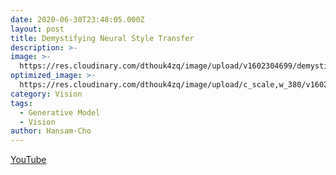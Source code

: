 ```yaml
---
date: 2020-06-30T23:48:05.000Z
layout: post
title: Demystifying Neural Style Transfer
description: >-
image: >-
  https://res.cloudinary.com/dthouk4zq/image/upload/v1602304699/demystifying_nfwa1u.png
optimized_image: >-
  https://res.cloudinary.com/dthouk4zq/image/upload/c_scale,w_380/v1602304699/demystifying_nfwa1u.png
category: Vision
tags:
  - Generative Model
  - Vision
author: Hansam-Cho
---
```

[YouTube](https://youtu.be/QSUtoEb1Vtk)